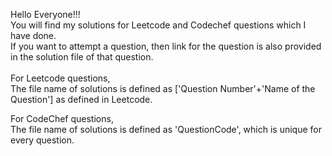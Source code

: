 Hello Everyone!!! <br>
You will find my solutions for Leetcode and Codechef questions which I have done. <br>
If you want to attempt a question, then link for the question is also provided in the solution file of that question. 
<br><br>
For Leetcode questions, <br>
The file name of solutions is defined as ['Question Number'+'Name of the Question'] as defined in Leetcode. <br>

For CodeChef questions, <br>
The file name of solutions is defined as 'QuestionCode', which is unique for every question.

